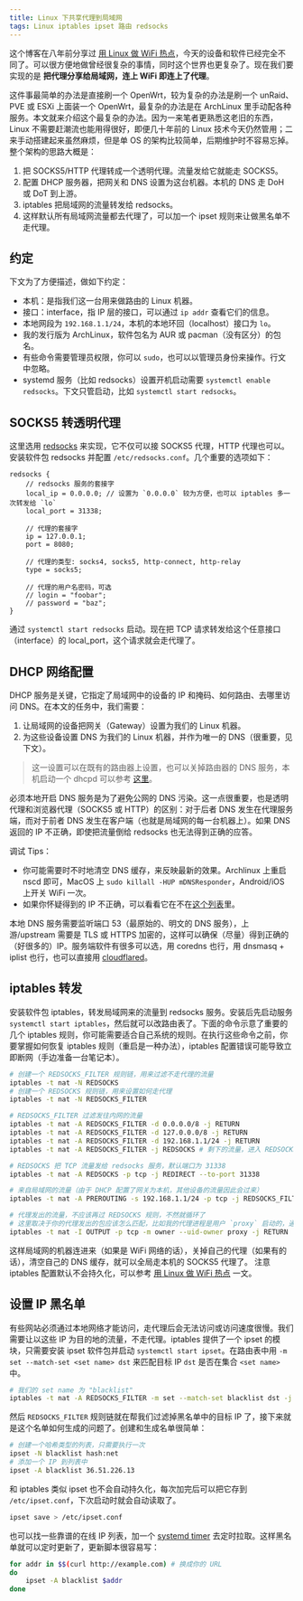 ```yaml
---
title: Linux 下共享代理到局域网
tags: Linux iptables ipset 路由 redsocks
---
```


这个博客在八年前分享过 [用 Linux 做 WiFi 热点](https://harttle.land/2014/10/08/linux-route.html)，今天的设备和软件已经完全不同了。可以很方便地做曾经很复杂的事情，同时这个世界也更复杂了。现在我们要实现的是 **把代理分享给局域网，连上 WiFi 即连上了代理**。

这件事最简单的办法是直接刷一个 OpenWrt，较为复杂的办法是刷一个 unRaid、PVE 或 ESXi 上面装一个 OpenWrt，最复杂的办法是在 ArchLinux 里手动配各种服务。本文就来介绍这个最复杂的办法。因为一来笔者更熟悉这老旧的东西，Linux 不需要赶潮流也能用得很好，即便几十年前的 Linux 技术今天仍然管用；二来手动搭建起来虽然麻烦，但是单 OS 的架构比较简单，后期维护时不容易忘掉。整个架构的思路大概是：

1. 把 SOCKS5/HTTP 代理转成一个透明代理。流量发给它就能走 SOCKS5。
2. 配置 DHCP 服务器，把网关和 DNS 设置为这台机器。本机的 DNS 走 DoH 或 DoT 到上游。
3. iptables 把局域网的流量转发给 redsocks。
4. 这样默认所有局域网流量都去代理了，可以加一个 ipset 规则来让做黑名单不走代理。

<!--more-->

## 约定

下文为了方便描述，做如下约定：

- 本机：是指我们这一台用来做路由的 Linux 机器。
- 接口：interface，指 IP 层的接口，可以通过 `ip addr` 查看它们的信息。
- 本地网段为 `192.168.1.1/24`，本机的本地环回（localhost）接口为 `lo`。
- 我的发行版为 ArchLinux，软件包名为 AUR 或 pacman（没有区分）的包名。
- 有些命令需要管理员权限，你可以 `sudo`，也可以以管理员身份来操作。行文中忽略。
- systemd 服务（比如 redsocks）设置开机启动需要 `systemctl enable redsocks`。下文只管启动，比如 `systemctl start redsocks`。

## SOCKS5 转透明代理

这里选用 [redsocks](https://github.com/darkk/redsocks) 来实现，它不仅可以接 SOCKS5 代理，HTTP 代理也可以。安装软件包 redsocks 并配置 `/etc/redsocks.conf`。几个重要的选项如下：

```
redsocks {
    // redsocks 服务的套接字
    local_ip = 0.0.0.0; // 设置为 `0.0.0.0` 较为方便，也可以 iptables 多一次转发给 `lo`
    local_port = 31338;

    // 代理的套接字
    ip = 127.0.0.1;
    port = 8080;

    // 代理的类型: socks4, socks5, http-connect, http-relay
    type = socks5;

    // 代理的用户名密码，可选
    // login = "foobar";
    // password = "baz";
}
```

通过 `systemctl start redsocks` 启动。现在把 TCP 请求转发给这个任意接口（interface）的 local_port，这个请求就会走代理了。

## DHCP 网络配置

DHCP 服务是关键，它指定了局域网中的设备的 IP 和掩码、如何路由、去哪里访问 DNS。在本文的任务中，我们需要：

1. 让局域网的设备把网关（Gateway）设置为我们的 Linux 机器。
2. 为这些设备设置 DNS 为我们的 Linux 机器，并作为唯一的 DNS（很重要，见下文）。

> 这一设置可以在既有的路由器上设置，也可以关掉路由器的 DNS 服务，本机启动一个 dhcpd 可以参考 [这里](https://harttle.land/2014/10/08/linux-route.html)。

必须本地开启 DNS 服务是为了避免公网的 DNS 污染。这一点很重要，也是透明代理和浏览器代理（SOCKS5 或 HTTP）的区别：对于后者 DNS 发生在代理服务端，而对于前者 DNS 发生在客户端（也就是局域网的每一台机器上）。如果 DNS 返回的 IP 不正确，即使把流量倒给 redsocks 也无法得到正确的应答。

调试 Tips：

- 你可能需要时不时地清空 DNS 缓存，来反映最新的效果。Archlinux 上重启 nscd 即可，MacOS 上 `sudo killall -HUP mDNSResponder`，Android/iOS 上开关 WiFi 一次。
- 如果你怀疑得到的 IP 不正确，可以看看它在不在[这个列表](https://zh.m.wikiversity.org/zh/%E9%98%B2%E7%81%AB%E9%95%BF%E5%9F%8E%E5%9F%9F%E5%90%8D%E6%9C%8D%E5%8A%A1%E5%99%A8%E7%BC%93%E5%AD%98%E6%B1%A1%E6%9F%93IP%E5%88%97%E8%A1%A8)里。

本地 DNS 服务需要监听端口 53（最原始的、明文的 DNS 服务），上游/upstream 需要是 TLS 或 HTTPS 加密的，这样可以确保（尽量）得到正确的（好很多的）IP。服务端软件有很多可以选，用 coredns 也行，用 dnsmasq + iplist 也行，也可以直接用 [cloudflared](https://wiki.archlinux.org/title/Cloudflared)。

## iptables 转发

安装软件包 iptables，转发局域网来的流量到 redsocks 服务。安装后先启动服务 `systemctl start iptables`，然后就可以改路由表了。下面的命令示意了重要的几个 iptables 规则，你可能需要适合自己系统的规则。在执行这些命令之前，你要掌握如何恢复 iptables 规则（重启是一种办法），iptables 配置错误可能导致立即断网（手边准备一台笔记本）。

```bash
# 创建一个 REDSOCKS_FILTER 规则链，用来过滤不走代理的流量
iptables -t nat -N REDSOCKS
# 创建一个 REDSOCKS 规则链，用来设置如何走代理
iptables -t nat -N REDSOCKS_FILTER

# REDSOCKS_FILTER 过滤发往内网的流量
iptables -t nat -A REDSOCKS_FILTER -d 0.0.0.0/8 -j RETURN
iptables -t nat -A REDSOCKS_FILTER -d 127.0.0.0/8 -j RETURN
iptables -t nat -A REDSOCKS_FILTER -d 192.168.1.1/24 -j RETURN
iptables -t nat -A REDSOCKS_FILTER -j REDSOCKS # 剩下的流量，进入 REDSOCKS 规则链

# REDSOCKS 把 TCP 流量发给 redsocks 服务，默认端口为 31338
iptables -t nat -A REDSOCKS -p tcp -j REDIRECT --to-port 31338

# 来自局域网的流量（由于 DHCP 配置了网关为本机，其他设备的流量因此会过来）
iptables -t nat -A PREROUTING -s 192.168.1.1/24 -p tcp -j REDSOCKS_FILTER

# 代理发出的流量，不应该再过 REDSOCKS 规则，不然就循环了
# 这里取决于你的代理发出的包应该怎么匹配，比如我的代理进程是用户 `proxy` 启动的，通过 `owner` 模块就可以匹配到
iptables -t nat -I OUTPUT -p tcp -m owner --uid-owner proxy -j RETURN
```

这样局域网的机器连进来（如果是 WiFi 网络的话），关掉自己的代理（如果有的话），清空自己的 DNS 缓存，就可以全局走本机的 SOCKS5 代理了。 注意 iptables 配置默认不会持久化，可以参考 [用 Linux 做 WiFi 热点](https://harttle.land/2014/10/08/linux-route.html) 一文。

## 设置 IP 黑名单

有些网站必须通过本地网络才能访问，走代理后会无法访问或访问速度很慢。我们需要让以这些 IP 为目的地的流量，不走代理。iptables 提供了一个 ipset 的模块，只需要安装 ipset 软件包并启动 `systemctl start ipset`。在路由表中用 `-m set --match-set <set name> dst` 来匹配目标 IP `dst` 是否在集合 `<set name>` 中。

```bash
# 我们的 set name 为 "blacklist"
iptables -t nat -A REDSOCKS_FILTER -m set --match-set blacklist dst -j RETURN
```

然后 `REDSOCKS_FILTER` 规则链就在帮我们过滤掉黑名单中的目标 IP 了，接下来就是这个名单如何生成的问题了。创建和生成名单很简单：

```bash
# 创建一个哈希类型的列表，只需要执行一次
ipset -N blacklist hash:net
# 添加一个 IP 到列表中
ipset -A blacklist 36.51.226.13
```

和 iptables 类似 ipset 也不会自动持久化，每次加完后可以把它存到 `/etc/ipset.conf`，下次启动时就会自动读取了。

```bash
ipset save > /etc/ipset.conf
```

也可以找一些靠谱的在线 IP 列表，加一个 [systemd timer](https://wiki.archlinux.org/title/Systemd/Timers) 去定时拉取。这样黑名单就可以定时更新了，更新脚本很容易写：

```bash
for addr in $$(curl http://example.com) # 换成你的 URL
do
    ipset -A blacklist $addr
done
```
